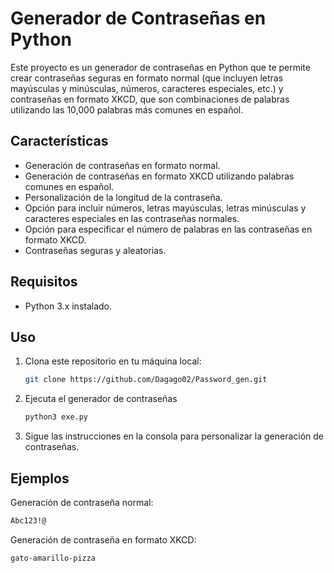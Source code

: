 # Generador de Contraseñas en Python

Este proyecto es un generador de contraseñas en Python que te permite crear contraseñas seguras en formato normal (que incluyen letras mayúsculas y minúsculas, números, caracteres especiales, etc.) y contraseñas en formato XKCD, que son combinaciones de palabras utilizando las 10,000 palabras más comunes en español.

## Características

- Generación de contraseñas en formato normal.
- Generación de contraseñas en formato XKCD utilizando palabras comunes en español.
- Personalización de la longitud de la contraseña.
- Opción para incluir números, letras mayúsculas, letras minúsculas y caracteres especiales en las contraseñas normales.
- Opción para especificar el número de palabras en las contraseñas en formato XKCD.
- Contraseñas seguras y aleatorias.

## Requisitos

- Python 3.x instalado.

## Uso

1. Clona este repositorio en tu máquina local:

   ```bash
   git clone https://github.com/Dagago02/Password_gen.git
2. Ejecuta el generador de contraseñas
   ```bash
   python3 exe.py
3. Sigue las instrucciones en la consola para personalizar la generación de contraseñas.

## Ejemplos

Generación de contraseña normal:
   ```bash
   Abc123!@
   ```
Generación de contraseña en formato XKCD:
   ```bash
   gato-amarillo-pizza
   ```
